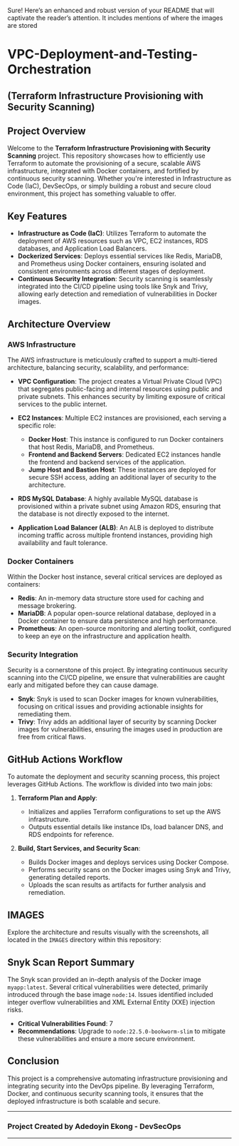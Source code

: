 Sure! Here’s an enhanced and robust version of your README that will captivate the reader’s attention. It includes mentions of where the images are stored 

# VPC-Deployment-and-Testing-Orchestration 
## (Terraform Infrastructure Provisioning with Security Scanning)

## Project Overview

Welcome to the **Terraform Infrastructure Provisioning with Security Scanning** project. This repository showcases how to efficiently use Terraform to automate the provisioning of a secure, scalable AWS infrastructure, integrated with Docker containers, and fortified by continuous security scanning. Whether you're interested in Infrastructure as Code (IaC), DevSecOps, or simply building a robust and secure cloud environment, this project has something valuable to offer.

## Key Features

- **Infrastructure as Code (IaC)**: Utilizes Terraform to automate the deployment of AWS resources such as VPC, EC2 instances, RDS databases, and Application Load Balancers.
- **Dockerized Services**: Deploys essential services like Redis, MariaDB, and Prometheus using Docker containers, ensuring isolated and consistent environments across different stages of deployment.
- **Continuous Security Integration**: Security scanning is seamlessly integrated into the CI/CD pipeline using tools like Snyk and Trivy, allowing early detection and remediation of vulnerabilities in Docker images.

## Architecture Overview

### AWS Infrastructure

The AWS infrastructure is meticulously crafted to support a multi-tiered architecture, balancing security, scalability, and performance:

- **VPC Configuration**: The project creates a Virtual Private Cloud (VPC) that segregates public-facing and internal resources using public and private subnets. This enhances security by limiting exposure of critical services to the public internet.
  
- **EC2 Instances**: Multiple EC2 instances are provisioned, each serving a specific role:
  - **Docker Host**: This instance is configured to run Docker containers that host Redis, MariaDB, and Prometheus.
  - **Frontend and Backend Servers**: Dedicated EC2 instances handle the frontend and backend services of the application.
  - **Jump Host and Bastion Host**: These instances are deployed for secure SSH access, adding an additional layer of security to the architecture.

- **RDS MySQL Database**: A highly available MySQL database is provisioned within a private subnet using Amazon RDS, ensuring that the database is not directly exposed to the internet.

- **Application Load Balancer (ALB)**: An ALB is deployed to distribute incoming traffic across multiple frontend instances, providing high availability and fault tolerance.

### Docker Containers

Within the Docker host instance, several critical services are deployed as containers:

- **Redis**: An in-memory data structure store used for caching and message brokering.
- **MariaDB**: A popular open-source relational database, deployed in a Docker container to ensure data persistence and high performance.
- **Prometheus**: An open-source monitoring and alerting toolkit, configured to keep an eye on the infrastructure and application health.

### Security Integration

Security is a cornerstone of this project. By integrating continuous security scanning into the CI/CD pipeline, we ensure that vulnerabilities are caught early and mitigated before they can cause damage.

- **Snyk**: Snyk is used to scan Docker images for known vulnerabilities, focusing on critical issues and providing actionable insights for remediating them.
- **Trivy**: Trivy adds an additional layer of security by scanning Docker images for vulnerabilities, ensuring the images used in production are free from critical flaws.

## GitHub Actions Workflow

To automate the deployment and security scanning process, this project leverages GitHub Actions. The workflow is divided into two main jobs:

1. **Terraform Plan and Apply**:
   - Initializes and applies Terraform configurations to set up the AWS infrastructure.
   - Outputs essential details like instance IDs, load balancer DNS, and RDS endpoints for reference.

2. **Build, Start Services, and Security Scan**:
   - Builds Docker images and deploys services using Docker Compose.
   - Performs security scans on the Docker images using Snyk and Trivy, generating detailed reports.
   - Uploads the scan results as artifacts for further analysis and remediation.

## IMAGES

Explore the architecture and results visually with the screenshots, all located in the `IMAGES` directory within this repository:

## Snyk Scan Report Summary

The Snyk scan provided an in-depth analysis of the Docker image `myapp:latest`. Several critical vulnerabilities were detected, primarily introduced through the base image `node:14`. Issues identified included integer overflow vulnerabilities and XML External Entity (XXE) injection risks.

- **Critical Vulnerabilities Found**: 7
- **Recommendations**: Upgrade to `node:22.5.0-bookworm-slim` to mitigate these vulnerabilities and ensure a more secure environment.

## Conclusion

This project is a comprehensive automating infrastructure provisioning and integrating security into the DevOps pipeline. By leveraging Terraform, Docker, and continuous security scanning tools, it ensures that the deployed infrastructure is both scalable and secure.

---

### Project Created by Adedoyin Ekong - DevSecOps

---

